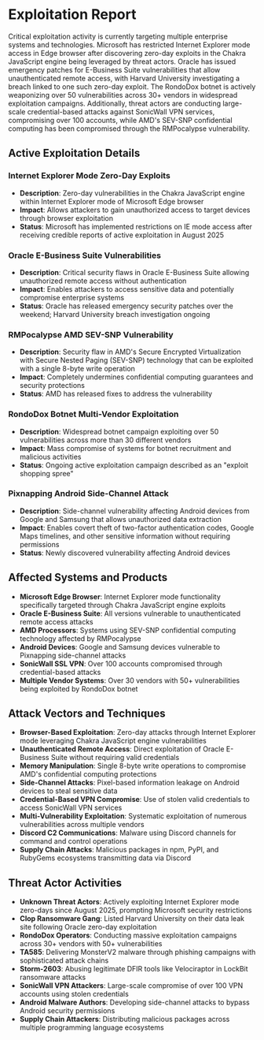 # Exploitation Report

Critical exploitation activity is currently targeting multiple enterprise systems and technologies. Microsoft has restricted Internet Explorer mode access in Edge browser after discovering zero-day exploits in the Chakra JavaScript engine being leveraged by threat actors. Oracle has issued emergency patches for E-Business Suite vulnerabilities that allow unauthenticated remote access, with Harvard University investigating a breach linked to one such zero-day exploit. The RondoDox botnet is actively weaponizing over 50 vulnerabilities across 30+ vendors in widespread exploitation campaigns. Additionally, threat actors are conducting large-scale credential-based attacks against SonicWall VPN services, compromising over 100 accounts, while AMD's SEV-SNP confidential computing has been compromised through the RMPocalypse vulnerability.

## Active Exploitation Details

### Internet Explorer Mode Zero-Day Exploits
- **Description**: Zero-day vulnerabilities in the Chakra JavaScript engine within Internet Explorer mode of Microsoft Edge browser
- **Impact**: Allows attackers to gain unauthorized access to target devices through browser exploitation
- **Status**: Microsoft has implemented restrictions on IE mode access after receiving credible reports of active exploitation in August 2025

### Oracle E-Business Suite Vulnerabilities
- **Description**: Critical security flaws in Oracle E-Business Suite allowing unauthorized remote access without authentication
- **Impact**: Enables attackers to access sensitive data and potentially compromise enterprise systems
- **Status**: Oracle has released emergency security patches over the weekend; Harvard University breach investigation ongoing

### RMPocalypse AMD SEV-SNP Vulnerability
- **Description**: Security flaw in AMD's Secure Encrypted Virtualization with Secure Nested Paging (SEV-SNP) technology that can be exploited with a single 8-byte write operation
- **Impact**: Completely undermines confidential computing guarantees and security protections
- **Status**: AMD has released fixes to address the vulnerability

### RondoDox Botnet Multi-Vendor Exploitation
- **Description**: Widespread botnet campaign exploiting over 50 vulnerabilities across more than 30 different vendors
- **Impact**: Mass compromise of systems for botnet recruitment and malicious activities
- **Status**: Ongoing active exploitation campaign described as an "exploit shopping spree"

### Pixnapping Android Side-Channel Attack
- **Description**: Side-channel vulnerability affecting Android devices from Google and Samsung that allows unauthorized data extraction
- **Impact**: Enables covert theft of two-factor authentication codes, Google Maps timelines, and other sensitive information without requiring permissions
- **Status**: Newly discovered vulnerability affecting Android devices

## Affected Systems and Products

- **Microsoft Edge Browser**: Internet Explorer mode functionality specifically targeted through Chakra JavaScript engine exploits
- **Oracle E-Business Suite**: All versions vulnerable to unauthenticated remote access attacks
- **AMD Processors**: Systems using SEV-SNP confidential computing technology affected by RMPocalypse
- **Android Devices**: Google and Samsung devices vulnerable to Pixnapping side-channel attacks
- **SonicWall SSL VPN**: Over 100 accounts compromised through credential-based attacks
- **Multiple Vendor Systems**: Over 30 vendors with 50+ vulnerabilities being exploited by RondoDox botnet

## Attack Vectors and Techniques

- **Browser-Based Exploitation**: Zero-day attacks through Internet Explorer mode leveraging Chakra JavaScript engine vulnerabilities
- **Unauthenticated Remote Access**: Direct exploitation of Oracle E-Business Suite without requiring valid credentials
- **Memory Manipulation**: Single 8-byte write operations to compromise AMD's confidential computing protections
- **Side-Channel Attacks**: Pixel-based information leakage on Android devices to steal sensitive data
- **Credential-Based VPN Compromise**: Use of stolen valid credentials to access SonicWall VPN services
- **Multi-Vulnerability Exploitation**: Systematic exploitation of numerous vulnerabilities across multiple vendors
- **Discord C2 Communications**: Malware using Discord channels for command and control operations
- **Supply Chain Attacks**: Malicious packages in npm, PyPI, and RubyGems ecosystems transmitting data via Discord

## Threat Actor Activities

- **Unknown Threat Actors**: Actively exploiting Internet Explorer mode zero-days since August 2025, prompting Microsoft security restrictions
- **Clop Ransomware Gang**: Listed Harvard University on their data leak site following Oracle zero-day exploitation
- **RondoDox Operators**: Conducting massive exploitation campaigns across 30+ vendors with 50+ vulnerabilities
- **TA585**: Delivering MonsterV2 malware through phishing campaigns with sophisticated attack chains
- **Storm-2603**: Abusing legitimate DFIR tools like Velociraptor in LockBit ransomware attacks
- **SonicWall VPN Attackers**: Large-scale compromise of over 100 VPN accounts using stolen credentials
- **Android Malware Authors**: Developing side-channel attacks to bypass Android security permissions
- **Supply Chain Attackers**: Distributing malicious packages across multiple programming language ecosystems